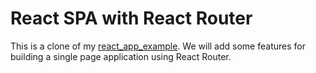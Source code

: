 # React SPA with React Router

This is a clone of my [react_app_example](https://github.com/mariosar/react_app_example). We will add some features for building a single page application using React Router.

